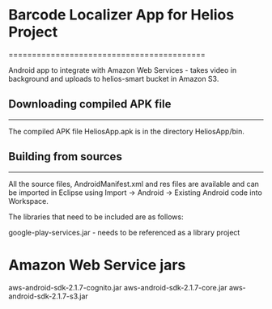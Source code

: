 # Barcode Localizer App for Helios Project
==========================================

Android app to integrate with Amazon Web Services - takes video in background and uploads to helios-smart bucket in Amazon S3.

## Downloading compiled APK file
--------------------------------

The compiled APK file HeliosApp.apk is in the directory HeliosApp/bin.

## Building from sources
------------------------
All the source files, AndroidManifest.xml and res files are available and can be imported in Eclipse using Import -> Android -> Existing Android code into Workspace.

The libraries that need to be included are as follows:

google-play-services.jar - needs to be referenced as a library project

Amazon Web Service jars
=======================

aws-android-sdk-2.1.7-cognito.jar
aws-android-sdk-2.1.7-core.jar
aws-android-sdk-2.1.7-s3.jar
